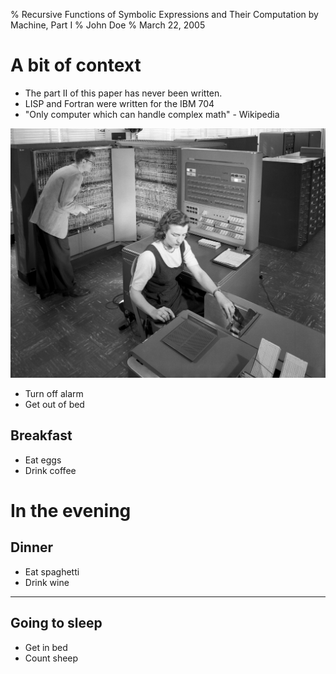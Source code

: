 % Recursive Functions of Symbolic Expressions
and Their Computation by Machine, Part I
% John Doe
% March 22, 2005

# A bit of context

* The part II of this paper has never been written.
* LISP and Fortran were written for the IBM 704
* "Only computer which can handle complex math" - Wikipedia

![The IBM 704](images/IBM_704.jpg)

- Turn off alarm
- Get out of bed

## Breakfast

- Eat eggs
- Drink coffee

# In the evening

## Dinner

- Eat spaghetti
- Drink wine

------------------


## Going to sleep

- Get in bed
- Count sheep
